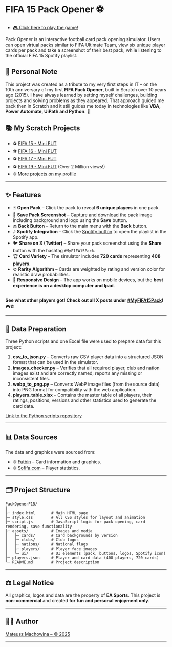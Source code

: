 # FIFA 15 Pack Opener ⚽

- [🎮 Click here to play the game!](https://mateuszmachowina.github.io/PackOpenerF15/)

Pack Opener is an interactive football card pack opening simulator. Users can open virtual packs similar to FIFA Ultimate Team, view six unique player cards per pack and take a screenshot of their best pack, while listening to the official FIFA 15 Spotify playlist.  

## 🎉 Personal Note  

This project was created as a tribute to my very first steps in IT – on the 10th anniversary of my first **FIFA Pack Opener**, built in Scratch over 10 years ago (2015).
I have always learned by setting myself challenges, building projects and solving problems as they appeared. That approach guided me back then in Scratch and it still guides me today in technologies like **VBA, Power Automate, UiPath and Python**. 🚀 

## 📚 My Scratch Projects

- ⚽ [FIFA 15 - Mini FUT](https://scratch.mit.edu/projects/75730628/)
- ⚽ [FIFA 16 - Mini FUT](https://scratch.mit.edu/projects/251721395/)
- ⚽ [FIFA 17 - Mini FUT](https://scratch.mit.edu/projects/134293944/)
- ⚽ [FIFA 19 - Mini FUT](https://scratch.mit.edu/projects/68231368/) (Over 2 Million views!)
- 🌐 [More projects on my profile](https://scratch.mit.edu/users/Maszek/)

---

## ✨ Features

- 🃏 **Open Pack** – Click the pack to reveal **6 unique players** in one pack.  
- 💾 **Save Pack Screenshot** – Capture and download the pack image including background and logo using the **Save** button.  
- 🔙 **Back Button** – Return to the main menu with the **Back** button.  
- 🎶 **Spotify Integration** – Click the [Spotify button](https://open.spotify.com/playlist/00i82lDzMDdiHWNjrIGAyw?utm_source=generator) to open the playlist in the Spotify app.
- 🐦 **Share on X (Twitter)** – Share your pack screenshot using the **Share** button with the hashtag `#MyFIFA15Pack`.  
- 🏆 **Card Variety** – The simulator includes **720 cards** representing **408 players**.  
- ⚙️ **Rarity Algorithm** – Cards are weighted by rating and version color for realistic draw probabilities.
- 📱 **Responsive Design** – The app works on mobile devices, but the **best experience is on a desktop computer and Ipad**.
##
**See what other players got! Check out all X posts under [#MyFIFA15Pack](https://twitter.com/hashtag/MyFIFA15Pack)!** 🎮⚽

---

## 🐍 Data Preparation

Three Python scripts and one Excel file were used to prepare data for this project:

1. **csv_to_json.py** – Converts raw CSV player data into a structured JSON format that can be used in the simulator.  
2. **images_checker.py** – Verifies that all required player, club and nation images exist and are correctly named; reports any missing or inconsistent files.  
3. **webp_to_png.py** – Converts WebP image files (from the source data) into PNG format for compatibility with the web application.  
4. **players_table.xlsx** – Contains the master table of all players, their ratings, positions, versions and other statistics used to generate the card data.



[Link to the Python scripts repository](https://github.com/MateuszMachowina/python-apps/tree/main/Tools%20for%20PackOpenerF15)

---

## 📊 Data Sources

The data and graphics were sourced from:  

- 🌐 [Futbin](https://www.futbin.com/15/players) – Card information and graphics.  
- 🌐 [Sofifa.com](https://sofifa.com/players) – Player statistics.

---

## 🗂️ Project Structure

```
PackOpenerF15/
│
├─ index.html       # Main HTML page
├─ style.css        # All CSS styles for layout and animation
├─ script.js        # JavaScript logic for pack opening, card rendering, save functionality
├─ assets/          # Images and media
│   ├─ cards/       # Card backgrounds by version
│   ├─ clubs/       # Club logos
│   ├─ nations/     # National flags
│   ├─ players/     # Player face images
│   └─ ui/          # UI elements (pack, buttons, logos, Spotify icon)
├─ players.json     # Player and card data (408 players, 720 cards)
└─ README.md        # Project description
```

---

## ⚖️ Legal Notice

All graphics, logos and data are the property of **EA Sports**. This project is **non-commercial** and created **for fun and personal enjoyment only**.  

---

## 👨‍💻 Author

[Mateusz Machowina – © 2025](https://github.com/MateuszMachowina)  

---


